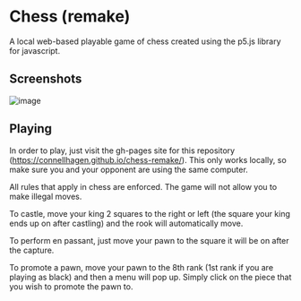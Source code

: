 # Chess (remake)

A local web-based playable game of chess created using the p5.js library for javascript.

## Screenshots
![image](https://user-images.githubusercontent.com/72321241/150682207-1fd7b0d2-0957-42ca-b0fa-238049ebd67e.png)

## Playing

In order to play, just visit the gh-pages site for this repository (https://connellhagen.github.io/chess-remake/). This only works locally, so make sure you and your opponent are using the same computer.

All rules that apply in chess are enforced. The game will not allow you to make illegal moves.

To castle, move your king 2 squares to the right or left (the square your king ends up on after castling) and the rook will automatically move.

To perform en passant, just move your pawn to the square it will be on after the capture.

To promote a pawn, move your pawn to the 8th rank (1st rank if you are playing as black) and then a menu will pop up. Simply click on the piece that you wish to promote the pawn to.
